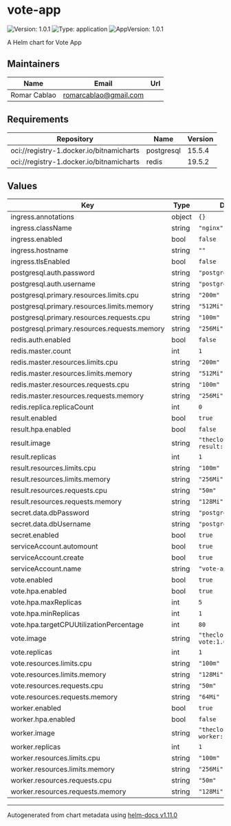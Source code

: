 # vote-app

![Version: 1.0.1](https://img.shields.io/badge/Version-1.0.1-informational?style=flat-square) ![Type: application](https://img.shields.io/badge/Type-application-informational?style=flat-square) ![AppVersion: 1.0.1](https://img.shields.io/badge/AppVersion-1.0.1-informational?style=flat-square)

A Helm chart for Vote App

## Maintainers

| Name | Email | Url |
| ---- | ------ | --- |
| Romar Cablao | <romarcablao@gmail.com> |  |

## Requirements

| Repository | Name | Version |
|------------|------|---------|
| oci://registry-1.docker.io/bitnamicharts | postgresql | 15.5.4 |
| oci://registry-1.docker.io/bitnamicharts | redis | 19.5.2 |

## Values

| Key | Type | Default | Description |
|-----|------|---------|-------------|
| ingress.annotations | object | `{}` |  |
| ingress.className | string | `"nginx"` |  |
| ingress.enabled | bool | `false` |  |
| ingress.hostname | string | `""` |  |
| ingress.tlsEnabled | bool | `false` |  |
| postgresql.auth.password | string | `"postgres"` |  |
| postgresql.auth.username | string | `"postgres"` |  |
| postgresql.primary.resources.limits.cpu | string | `"200m"` |  |
| postgresql.primary.resources.limits.memory | string | `"512Mi"` |  |
| postgresql.primary.resources.requests.cpu | string | `"100m"` |  |
| postgresql.primary.resources.requests.memory | string | `"256Mi"` |  |
| redis.auth.enabled | bool | `false` |  |
| redis.master.count | int | `1` |  |
| redis.master.resources.limits.cpu | string | `"200m"` |  |
| redis.master.resources.limits.memory | string | `"512Mi"` |  |
| redis.master.resources.requests.cpu | string | `"100m"` |  |
| redis.master.resources.requests.memory | string | `"256Mi"` |  |
| redis.replica.replicaCount | int | `0` |  |
| result.enabled | bool | `true` |  |
| result.hpa.enabled | bool | `false` |  |
| result.image | string | `"thecloudspark/app-result:1.0"` |  |
| result.replicas | int | `1` |  |
| result.resources.limits.cpu | string | `"100m"` |  |
| result.resources.limits.memory | string | `"256Mi"` |  |
| result.resources.requests.cpu | string | `"50m"` |  |
| result.resources.requests.memory | string | `"128Mi"` |  |
| secret.data.dbPassword | string | `"postgres"` |  |
| secret.data.dbUsername | string | `"postgres"` |  |
| secret.enabled | bool | `true` |  |
| serviceAccount.automount | bool | `true` |  |
| serviceAccount.create | bool | `true` |  |
| serviceAccount.name | string | `"vote-app"` |  |
| vote.enabled | bool | `true` |  |
| vote.hpa.enabled | bool | `true` |  |
| vote.hpa.maxReplicas | int | `5` |  |
| vote.hpa.minReplicas | int | `1` |  |
| vote.hpa.targetCPUUtilizationPercentage | int | `80` |  |
| vote.image | string | `"thecloudspark/app-vote:1.0"` |  |
| vote.replicas | int | `1` |  |
| vote.resources.limits.cpu | string | `"100m"` |  |
| vote.resources.limits.memory | string | `"128Mi"` |  |
| vote.resources.requests.cpu | string | `"50m"` |  |
| vote.resources.requests.memory | string | `"64Mi"` |  |
| worker.enabled | bool | `true` |  |
| worker.hpa.enabled | bool | `false` |  |
| worker.image | string | `"thecloudspark/app-worker:1.0"` |  |
| worker.replicas | int | `1` |  |
| worker.resources.limits.cpu | string | `"100m"` |  |
| worker.resources.limits.memory | string | `"256Mi"` |  |
| worker.resources.requests.cpu | string | `"50m"` |  |
| worker.resources.requests.memory | string | `"128Mi"` |  |

----------------------------------------------
Autogenerated from chart metadata using [helm-docs v1.11.0](https://github.com/norwoodj/helm-docs/releases/v1.11.0)
